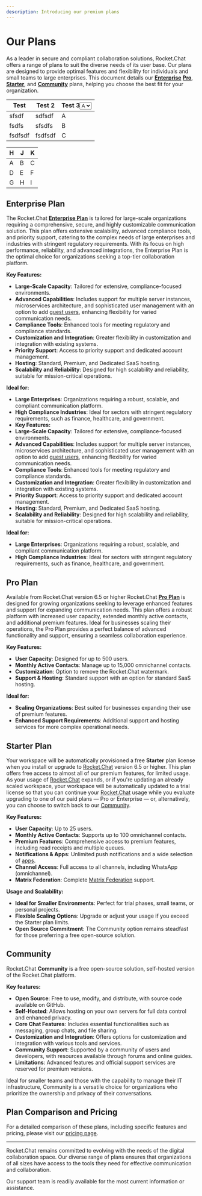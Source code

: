 ```yaml
---
description: Introducing our premium plans
---
```


# Our Plans

As a leader in secure and compliant collaboration solutions, Rocket.Chat offers a range of plans to suit the diverse needs of its user base. Our plans are designed to provide optimal features and flexibility for individuals and small teams to large enterprises. This document details our [**Enterprise**](our-plans.md#enterprise-plan) [**Pro**](our-plans.md#pro-plan), [**Starter**](our-plans.md#starter-plan), and [**Community**](our-plans.md#community) plans, helping you choose the best fit for your organization.



<table><thead><tr><th>Test</th><th>Test 2</th><th>Test 3<select><option value="4QxfKEbpzKno" label="A" color="blue"></option><option value="RGtjTATUsWXa" label="B" color="blue"></option><option value="h6NC2zjYRCZh" label="C" color="blue"></option></select></th></tr></thead><tbody><tr><td>sfsdf</td><td>sdfsdf</td><td><span data-option="4QxfKEbpzKno">A</span></td></tr><tr><td>fsdfs</td><td>sfsdfs</td><td><span data-option="RGtjTATUsWXa">B</span></td></tr><tr><td>fsdfsdf</td><td>fsdfsdf</td><td><span data-option="h6NC2zjYRCZh">C</span></td></tr></tbody></table>

| H | J | K |
| - | - | - |
| A | B | C |
| D | E | F |
| G | H | I |

##

## Enterprise Plan

The Rocket.Chat [**Enterprise Plan**](../setup-and-configure/trials/enterprise-trial.md) is tailored for large-scale organizations requiring a comprehensive, secure, and highly customizable communication solution. This plan offers extensive scalability, advanced compliance tools, and priority support, catering to the complex needs of large enterprises and industries with stringent regulatory requirements. With its focus on high performance, reliability, and advanced integrations, the Enterprise Plan is the optimal choice for organizations seeking a top-tier collaboration platform.

**Key Features:**

* **Large-Scale Capacity**: Tailored for extensive, compliance-focused environments.
* **Advanced Capabilities**: Includes support for multiple server instances, microservices architecture, and sophisticated user management with an option to add [guest users](../use-rocket.chat/workspace-administration/users/guest-users.md), enhancing flexibility for varied communication needs.
* **Compliance Tools**: Enhanced tools for meeting regulatory and compliance standards.
* **Customization and Integration**: Greater flexibility in customization and integration with existing systems.
* **Priority Support**: Access to priority support and dedicated account management.
* **Hosting**: Standard, Premium, and Dedicated SaaS hosting.
* **Scalability and Reliability**: Designed for high scalability and reliability, suitable for mission-critical operations.

**Ideal for:**

* **Large Enterprises**: Organizations requiring a robust, scalable, and compliant communication platform.
* **High Compliance Industries**: Ideal for sectors with stringent regulatory requirements, such as finance, healthcare, and government.
* **Key Features:**
* **Large-Scale Capacity**: Tailored for extensive, compliance-focused environments.
* **Advanced Capabilities**: Includes support for multiple server instances, microservices architecture, and sophisticated user management with an option to add [guest users](../use-rocket.chat/workspace-administration/users/guest-users.md), enhancing flexibility for varied communication needs.
* **Compliance Tools**: Enhanced tools for meeting regulatory and compliance standards.
* **Customization and Integration**: Greater flexibility in customization and integration with existing systems.
* **Priority Support**: Access to priority support and dedicated account management.
* **Hosting**: Standard, Premium, and Dedicated SaaS hosting.
* **Scalability and Reliability**: Designed for high scalability and reliability, suitable for mission-critical operations.

**Ideal for:**

* **Large Enterprises**: Organizations requiring a robust, scalable, and compliant communication platform.
* **High Compliance Industries**: Ideal for sectors with stringent regulatory requirements, such as finance, healthcare, and government.

## Pro Plan

Available from Rocket.Chat version 6.5 or higher Rocket.Chat [**Pro Plan**](../setup-and-configure/trials/pro-trial.md) is designed for growing organizations seeking to leverage enhanced features and support for expanding communication needs. This plan offers a robust platform with increased user capacity, extended monthly active contacts, and additional premium features. Ideal for businesses scaling their operations, the Pro Plan provides a perfect balance of advanced functionality and support, ensuring a seamless collaboration experience.

**Key Features:**

* **User Capacity**: Designed for up to 500 users.
* **Monthly Active Contacts**: Manage up to 15,000 omnichannel contacts.
* **Customization**: Option to remove the Rocket.Chat watermark.
* **Support & Hosting**: Standard support with an option for standard SaaS hosting.

**Ideal for:**

* **Scaling Organizations**: Best suited for businesses expanding their use of premium features.
* **Enhanced Support Requirements**: Additional support and hosting services for more complex operational needs.

## Starter Plan

Your workspace will be automatically provisioned a free **Starter** plan license when you install or upgrade to [Rocket.Chat](https://rocket.chat/) version 6.5 or higher. This plan offers free access to almost all of our premium features, for limited usage. As your usage of [Rocket.Chat](https://rocket.chat/) expands, or if you're updating an already scaled workspace, your workspace will be automatically updated to a trial license so that you can continue your [Rocket.Chat](https://rocket.chat/) usage while you evaluate upgrading to one of our paid plans — Pro or Enterprise — or, alternatively, you can choose to switch back to our [Community](our-plans.md#community).

**Key Features:**

* **User Capacity**: Up to 25 users.
* **Monthly Active Contacts**: Supports up to 100 omnichannel contacts.
* **Premium Features**: Comprehensive access to premium features, including read receipts and multiple queues.
* **Notifications & Apps**: Unlimited push notifications and a wide selection of [apps](../extend-rocket.chat-capabilities/rocket.chat-marketplace).
* **Channel Access**: Full access to all channels, including WhatsApp (omnichannel).
* **Matrix Federation**: Complete [Matrix Federation](../use-rocket.chat/rocket.chat-federation.md) support.

**Usage and Scalability:**

* **Ideal for Smaller Environments**: Perfect for trial phases, small teams, or personal projects.
* **Flexible Scaling Options**: Upgrade or adjust your usage if you exceed the Starter plan limits.
* **Open Source Commitment**: The Community option remains steadfast for those preferring a free open-source solution.

## **Community**

Rocket.Chat **Community** is a free open-source solution, self-hosted version of the Rocket.Chat platform.

**Key features:**

* **Open Source**: Free to use, modify, and distribute, with source code available on GitHub.
* **Self-Hosted**: Allows hosting on your own servers for full data control and enhanced privacy.
* **Core Chat Features**: Includes essential functionalities such as messaging, group chats, and file sharing.
* **Customization and Integration**: Offers options for customization and integration with various tools and services.
* **Community Support**: Supported by a community of users and developers, with resources available through forums and online guides.
* **Limitations**: Advanced features and official support services are reserved for premium versions.

Ideal for smaller teams and those with the capability to manage their IT infrastructure, Community is a versatile choice for organizations who prioritize the ownership and privacy of their conversations.

## Plan Comparison and Pricing

For a detailed comparison of these plans, including specific features and pricing, please visit our [pricing page](https://www.rocket.chat/pricing).

***

Rocket.Chat remains committed to evolving with the needs of the digital collaboration space. Our diverse range of plans ensures that organizations of all sizes have access to the tools they need for effective communication and collaboration.

Our support team is readily available for the most current information or assistance.
